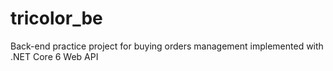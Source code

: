# tricolor_be
Back-end practice project for buying orders management implemented with .NET Core 6 Web API
